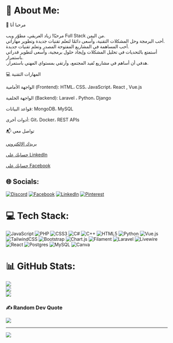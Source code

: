 # 💫 About Me:
 👋 مرحبا أنا <br><br>مرحبًا! زياد العريقي، مطوّر ويب Full Stack من اليمن.<br>أحب البرمجة وحل المشكلات التقنية، وأسعى دائمًا لتعلم تقنيات جديدة وتطوير مهاراتي.<br>أحب المساهمة في المشاريع المفتوحة المصدر وتعلم تقنيات جديدة.<br>أستمتع بالتحديات في تحليل المشكلات وإيجاد حلول برمجية، وأسعى لتطوير قدراتي باستمرار.<br>.هدفي أن أساهم في مشاريع تُفيد المجتمع، وأرتقي بمستواي المهني باستمرار.<br><br>💻 المهارات التقنية<br><br>الواجهة الأمامية (Frontend): HTML، CSS، JavaScript، React , Vue.js<br><br>الواجهة الخلفية (Backend): Laravel ، Python، Django<br><br>قواعد البيانات: MongoDB، MySQL<br><br>أدوات أخرى: Git، Docker، REST APIs<br><br>📬 تواصل معي<br><br>[بريدك الإلكتروني](mailto:zeiadalriqi@gmail.com)<br><br>[حسابك على LinkedIn](https://www.linkedin.com/in/ziadweb-alariqi-91b431376/)<br><br>[حسابك على Facebook](https://www.facebook.com/zyad.bdh.591581)


## 🌐 Socials:
[![Discord](https://img.shields.io/badge/Discord-%237289DA.svg?logo=discord&logoColor=white)](https://discord.gg/[![GitHub](https://img.shields.io/badge/GitHub-black?style=for-the-badge&logo=github&logoColor=white)](https://github.com/Zeiad-Web/)) [![Facebook](https://img.shields.io/badge/Facebook-%231877F2.svg?logo=Facebook&logoColor=white)](https://facebook.com/[![Facebook](https://img.shields.io/badge/Facebook-blue?style=for-the-badge&logo=facebook&logoColor=white)](https://www.facebook.com/zyad.bdh.591581)) [![LinkedIn](https://img.shields.io/badge/LinkedIn-%230077B5.svg?logo=linkedin&logoColor=white)](https://linkedin.com/in/[![LinkedIn](https://img.shields.io/badge/LinkedIn-blue?style=for-the-badge&logo=linkedin&logoColor=white)](https://www.linkedin.com/in/ziadweb-alariqi-91b431376/)) [![Pinterest](https://img.shields.io/badge/Pinterest-%23E60023.svg?logo=Pinterest&logoColor=white)](https://pinterest.com/[![واتساب](https://img.shields.io/badge/واتساب-25D366?style=for-the-badge&logo=whatsapp&logoColor=white)](https://wa.me/967775932431?text=مرحبًا%20أنا%20زياد%20العريقي%20وأرغب%20في%20التواصل%20معك)) 

# 💻 Tech Stack:
![JavaScript](https://img.shields.io/badge/javascript-%23323330.svg?style=for-the-badge&logo=javascript&logoColor=%23F7DF1E) ![PHP](https://img.shields.io/badge/php-%23777BB4.svg?style=for-the-badge&logo=php&logoColor=white) ![CSS3](https://img.shields.io/badge/css3-%231572B6.svg?style=for-the-badge&logo=css3&logoColor=white) ![C#](https://img.shields.io/badge/c%23-%23239120.svg?style=for-the-badge&logo=csharp&logoColor=white) ![C++](https://img.shields.io/badge/c++-%2300599C.svg?style=for-the-badge&logo=c%2B%2B&logoColor=white) ![HTML5](https://img.shields.io/badge/html5-%23E34F26.svg?style=for-the-badge&logo=html5&logoColor=white) ![Python](https://img.shields.io/badge/python-3670A0?style=for-the-badge&logo=python&logoColor=ffdd54) ![Vue.js](https://img.shields.io/badge/vue.js-%2335495e.svg?style=for-the-badge&logo=vuedotjs&logoColor=%234FC08D) ![TailwindCSS](https://img.shields.io/badge/tailwindcss-%2338B2AC.svg?style=for-the-badge&logo=tailwind-css&logoColor=white) ![Bootstrap](https://img.shields.io/badge/bootstrap-%238511FA.svg?style=for-the-badge&logo=bootstrap&logoColor=white) ![Chart.js](https://img.shields.io/badge/chart.js-F5788D.svg?style=for-the-badge&logo=chart.js&logoColor=white) ![Filament](https://img.shields.io/badge/Filament-FFAA00?style=for-the-badge&logoColor=%23000000) ![Laravel](https://img.shields.io/badge/laravel-%23FF2D20.svg?style=for-the-badge&logo=laravel&logoColor=white) ![Livewire](https://img.shields.io/badge/livewire-%234e56a6.svg?style=for-the-badge&logo=livewire&logoColor=white) ![React](https://img.shields.io/badge/react-%2320232a.svg?style=for-the-badge&logo=react&logoColor=%2361DAFB) ![Postgres](https://img.shields.io/badge/postgres-%23316192.svg?style=for-the-badge&logo=postgresql&logoColor=white) ![MySQL](https://img.shields.io/badge/mysql-4479A1.svg?style=for-the-badge&logo=mysql&logoColor=white) ![Canva](https://img.shields.io/badge/Canva-%2300C4CC.svg?style=for-the-badge&logo=Canva&logoColor=white)
# 📊 GitHub Stats:
![](https://github-readme-stats.vercel.app/api?username=Zeiad-Web&theme=vue-dark&hide_border=false&include_all_commits=true&count_private=true)<br/>
![](https://nirzak-streak-stats.vercel.app/?user=Zeiad-Web&theme=vue-dark&hide_border=false)<br/>
![](https://github-readme-stats.vercel.app/api/top-langs/?username=Zeiad-Web&theme=vue-dark&hide_border=false&include_all_commits=true&count_private=true&layout=compact)

### ✍️ Random Dev Quote
![](https://quotes-github-readme.vercel.app/api?type=vetical&theme=dark)

---
[![](https://visitcount.itsvg.in/api?id=Zeiad-Web&icon=3&color=1)](https://visitcount.itsvg.in)

<!-- Proudly created with GPRM ( https://gprm.itsvg.in ) -->
